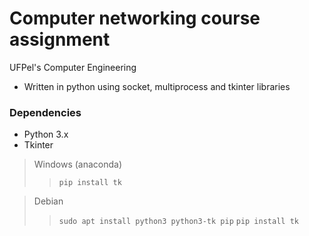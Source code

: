 # Computer networking course assignment
UFPel's Computer Engineering

- Written in python using socket, multiprocess and tkinter libraries

### Dependencies
- Python 3.x
- Tkinter

> Windows (anaconda)
>> `pip install tk`

> Debian
>> `sudo apt install python3 python3-tk pip`
>> `pip install tk`